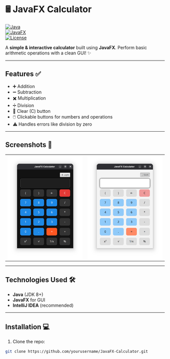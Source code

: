 # 🖩 JavaFX Calculator

[![Java](https://img.shields.io/badge/Java-17-orange?logo=java&logoColor=white)](https://www.oracle.com/java/)  
[![JavaFX](https://img.shields.io/badge/JavaFX-17-blue?logo=javafx&logoColor=white)](https://openjfx.io/)  
[![License](https://img.shields.io/badge/License-MIT-green)](LICENSE)

A **simple & interactive calculator** built using **JavaFX**. Perform basic arithmetic operations with a clean GUI! ✨

---

## Features ✅

- ➕ Addition
- ➖ Subtraction
- ✖️ Multiplication
- ➗ Division
- 🧹 Clear (C) button
- 🖱️ Clickable buttons for numbers and operations
- ⚠️ Handles errors like division by zero

---

## Screenshots 📸


<table>
  <tr>
    <td><img src="Calculator.png" alt="Screenshot 1" width="400"/></td>
    <td><img src="Calculator1.png" alt="Screenshot 2" width="400"/></td>
  </tr>
</table>


---

## Technologies Used 🛠️

- **Java** (JDK 8+)
- **JavaFX** for GUI
- **IntelliJ IDEA** (recommended)

---

## Installation 💻

1. Clone the repo:

```bash
git clone https://github.com/yourusername/JavaFX-Calculator.git
